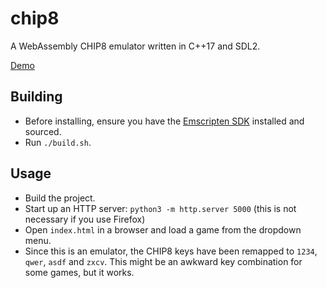 # chip8

A WebAssembly CHIP8 emulator written in C++17 and SDL2. 

[Demo](https://ajeetdsouza.gitlab.io/chip8/)

## Building

- Before installing, ensure you have the [Emscripten SDK](https://github.com/juj/emsdk.git) installed and sourced.
- Run `./build.sh`.

## Usage

- Build the project.
- Start up an HTTP server: `python3 -m http.server 5000` (this is not necessary if you use Firefox)
- Open `index.html` in a browser and load a game from the dropdown menu.
- Since this is an emulator, the CHIP8 keys have been remapped to `1234`, `qwer`, `asdf` and `zxcv`. This might be an awkward key combination for some games, but it works.
